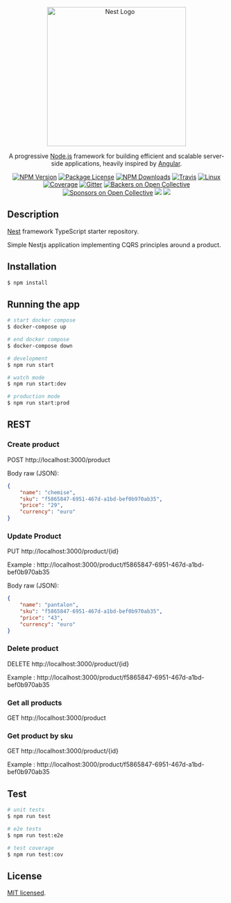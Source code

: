 <p align="center">
  <a href="http://nestjs.com/" target="blank"><img src="https://nestjs.com/img/logo_text.svg" width="320" alt="Nest Logo" /></a>
</p>

[travis-image]: https://api.travis-ci.org/nestjs/nest.svg?branch=master
[travis-url]: https://travis-ci.org/nestjs/nest
[linux-image]: https://img.shields.io/travis/nestjs/nest/master.svg?label=linux
[linux-url]: https://travis-ci.org/nestjs/nest
  
  <p align="center">A progressive <a href="http://nodejs.org" target="blank">Node.js</a> framework for building efficient and scalable server-side applications, heavily inspired by <a href="https://angular.io" target="blank">Angular</a>.</p>
    <p align="center">
<a href="https://www.npmjs.com/~nestjscore"><img src="https://img.shields.io/npm/v/@nestjs/core.svg" alt="NPM Version" /></a>
<a href="https://www.npmjs.com/~nestjscore"><img src="https://img.shields.io/npm/l/@nestjs/core.svg" alt="Package License" /></a>
<a href="https://www.npmjs.com/~nestjscore"><img src="https://img.shields.io/npm/dm/@nestjs/core.svg" alt="NPM Downloads" /></a>
<a href="https://travis-ci.org/nestjs/nest"><img src="https://api.travis-ci.org/nestjs/nest.svg?branch=master" alt="Travis" /></a>
<a href="https://travis-ci.org/nestjs/nest"><img src="https://img.shields.io/travis/nestjs/nest/master.svg?label=linux" alt="Linux" /></a>
<a href="https://coveralls.io/github/nestjs/nest?branch=master"><img src="https://coveralls.io/repos/github/nestjs/nest/badge.svg?branch=master#5" alt="Coverage" /></a>
<a href="https://gitter.im/nestjs/nestjs?utm_source=badge&utm_medium=badge&utm_campaign=pr-badge&utm_content=body_badge"><img src="https://badges.gitter.im/nestjs/nestjs.svg" alt="Gitter" /></a>
<a href="https://opencollective.com/nest#backer"><img src="https://opencollective.com/nest/backers/badge.svg" alt="Backers on Open Collective" /></a>
<a href="https://opencollective.com/nest#sponsor"><img src="https://opencollective.com/nest/sponsors/badge.svg" alt="Sponsors on Open Collective" /></a>
  <a href="https://paypal.me/kamilmysliwiec"><img src="https://img.shields.io/badge/Donate-PayPal-dc3d53.svg"/></a>
  <a href="https://twitter.com/nestframework"><img src="https://img.shields.io/twitter/follow/nestframework.svg?style=social&label=Follow"></a>
</p>
  <!--[![Backers on Open Collective](https://opencollective.com/nest/backers/badge.svg)](https://opencollective.com/nest#backer)
  [![Sponsors on Open Collective](https://opencollective.com/nest/sponsors/badge.svg)](https://opencollective.com/nest#sponsor)-->

## Description

[Nest](https://github.com/nestjs/nest) framework TypeScript starter repository.

Simple Nestjs application implementing CQRS principles around a product.

## Installation

```bash
$ npm install
```

## Running the app

```bash
# start docker compose
$ docker-compose up

# end docker compose
$ docker-compose down

# development
$ npm run start

# watch mode
$ npm run start:dev

# production mode
$ npm run start:prod
```

## REST

### Create product

POST http://localhost:3000/product

Body raw (JSON):

```json
{
	"name": "chemise",
	"sku": "f5865847-6951-467d-a1bd-bef0b970ab35",
	"price": "29",
	"currency": "euro"
}
```

### Update Product

PUT http://localhost:3000/product/{id}

Example : http://localhost:3000/product/f5865847-6951-467d-a1bd-bef0b970ab35

Body raw (JSON):

```json
{
	"name": "pantalon",
	"sku": "f5865847-6951-467d-a1bd-bef0b970ab35",
	"price": "43",
	"currency": "euro"
}
```

### Delete product

DELETE http://localhost:3000/product/{id}

Example : http://localhost:3000/product/f5865847-6951-467d-a1bd-bef0b970ab35

### Get all products

GET http://localhost:3000/product

### Get product by sku

GET http://localhost:3000/product/{id}

Example : http://localhost:3000/product/f5865847-6951-467d-a1bd-bef0b970ab35

## Test

```bash
# unit tests
$ npm run test

# e2e tests
$ npm run test:e2e

# test coverage
$ npm run test:cov
```


## License

 [MIT licensed](LICENSE).

